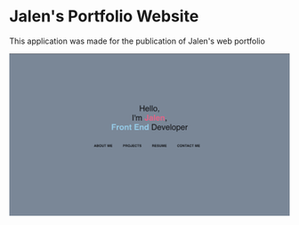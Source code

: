 # Jalen's Portfolio Website

This application was made for the publication of Jalen's web portfolio

![picture of the project](https://github.com/Jevoni/jalen-portfolio-website/blob/master/src/Portfolio.png)
